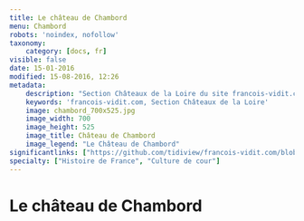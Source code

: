```yaml
---
title: Le château de Chambord
menu: Chambord
robots: 'noindex, nofollow'
taxonomy:
    category: [docs, fr]
visible: false
date: 15-01-2016
modified: 15-08-2016, 12:26
metadata:
    description: "Section Châteaux de la Loire du site francois-vidit.com"
    keywords: 'francois-vidit.com, Section Châteaux de la Loire'
    image: chambord_700x525.jpg
    image_width: 700
    image_height: 525
    image_title: Château de Chambord
    image_legend: "Le Château de Chambord"
significantlinks: ["https://github.com/tidiview/francois-vidit.com/blob/develop/user/sites/docs/pages/01.reference/chateaux-de-la-loire/Chambord/chapter.fr.md"]
specialty: ["Histoire de France", "Culture de cour"]
---
```


# Le château de Chambord